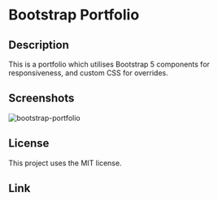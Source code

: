 # Bootstrap Portfolio

## Description

This is a portfolio which utilises Bootstrap 5 components for responsiveness, and custom CSS for overrides.

## Screenshots

![bootstrap-portfolio](https://user-images.githubusercontent.com/32392106/207184557-f03d9ba3-1396-4430-b7a4-3fff76e41b5f.png)

## License

This project uses the MIT license.

## Link

